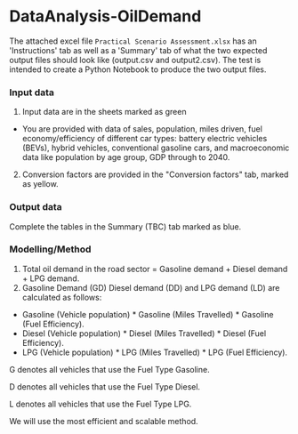 # DataAnalysis-OilDemand
 
The attached excel file `Practical Scenario Assessment.xlsx` has an 'Instructions' tab as well as a 'Summary' tab of what the two expected output files should look like (output.csv and output2.csv). The test is intended to create a Python Notebook to produce the two output files. 

### Input data ###

1. Input data are in the sheets marked as green
  *  You are provided with data of sales, population, miles driven, fuel economy/efficiency of different car types: battery electric vehicles (BEVs), hybrid vehicles, conventional gasoline cars, and macroeconomic data like population by age group, GDP through to 2040.
2. Conversion factors are provided in the "Conversion factors" tab, marked as yellow.

### Output data ###

Complete the tables in the Summary (TBC) tab marked as blue.

### Modelling/Method ###

1. Total oil demand in the road sector = Gasoline demand + Diesel demand + LPG demand.
2. Gasoline Demand (GD) Diesel demand (DD) and LPG demand (LD) are calculated as follows:
 *  Gasoline (Vehicle population) * Gasoline (Miles Travelled) * Gasoline (Fuel Efficiency).
 *  Diesel (Vehicle population) * Diesel (Miles Travelled) * Diesel (Fuel Efficiency).
 *  LPG (Vehicle population) * LPG (Miles Travelled) * LPG (Fuel Efficiency).

G denotes all vehicles that use the Fuel Type Gasoline.

D denotes all vehicles that use the Fuel Type Diesel.

L denotes all vehicles that use the Fuel Type LPG.

We will use the most efficient and scalable method.
